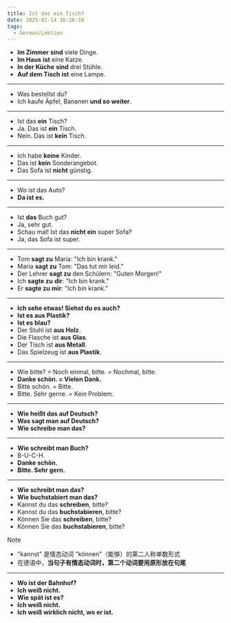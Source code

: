 ```yaml
---
title: Ist das ein Tisch?
date: 2025-02-14 16:26:18
tags:
  - German/Lektion
---
```

- **Im Zimmer** **sind** viele Dinge.
- **Im Haus** **ist** eine Katze.
- **In der Küche** **sind** drei Stühle.
- **Auf dem Tisch** **ist** eine Lampe.
---
- Was bestellst du?
- Ich kaufe Äpfel, Bananen **und so weiter**.
---
- Ist das **ein** Tisch?
- Ja. Das ist **ein** Tisch.
- Nein. Das ist **kein** Tisch.
---
- Ich habe **keine** Kinder.
- Das ist **kein** Sonderangebot.
- Das Sofa ist **nicht** günstig.
---
- Wo ist das Auto?
- **Da ist es.**
---
- Ist **das** Buch gut?
- Ja, sehr gut.
- Schau mal! Ist das **nicht ein** super Sofa?
- Ja, das Sofa ist super.
---
- Tom **sagt zu** Maria: "Ich bin krank."
- Maria **sagt zu** Tom: "Das tut mir leid."
- Der Lehrer **sagt zu** den Schülern: "Guten Morgen!"
- Ich **sagte zu** **dir**: "Ich bin krank."
- Er **sagte zu** **mir**: "Ich bin krank."
---
- **Ich sehe etwas! Siehst du es auch?**
- **Ist es aus Plastik?**
- **Ist es blau?**
- Der Stuhl ist **aus Holz**.
- Die Flasche ist **aus Glas**.
- Der Tisch ist **aus Metall**.
- Das Spielzeug ist **aus Plastik**.
---
- Wie bitte? = Noch einmal, bitte. = Nochmal, bitte.
- **Danke schön. = Vielen Dank.**
- Bitte schön. = Bitte.
- Bitte. Sehr gerne. = Kein Problem.
---
- **Wie heißt das auf Deutsch?**
- **Was sagt man auf Deutsch?**
- **Wie schreibe man das?**
---
- **Wie schreibt man Buch?**
- B-U-C-H.
- **Danke schön.**
- **Bitte. Sehr gern.**
---
- **Wie schreibt man das?**
- **Wie buchstabiert man das?**
- Kannst du das **schreiben**, bitte?
- Kannst du das **buchstabieren**, bitte?
- Können Sie das **schreiben**, bitte?
- Können Sie das **buchstabieren**, bitte?

> [!NOTE]
>
> - "kannst" 是情态动词 "können"（能够）的第二人称单数形式
>  - 在德语中，**当句子有情态动词时，第二个动词要用原形放在句尾**

---
- **Wo ist der Bahnhof?**
- **Ich weiß nicht.**
- **Wie spät ist es?**
- **Ich weiß nicht.**
- **Ich weiß wirklich nicht, wo er ist.**
